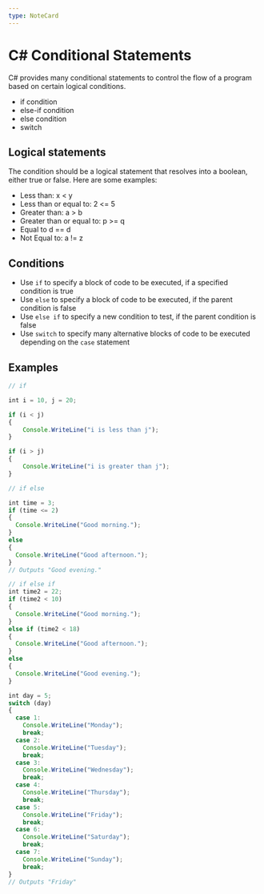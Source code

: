 ```yaml
---
type: NoteCard
---
```


# C# Conditional Statements
C# provides many conditional statements to control the flow of a program based on certain logical conditions.

*   if condition
*   else-if condition
*   else condition
*   switch

## Logical statements

The condition should be a logical statement that resolves into a boolean, either true or false. Here are some examples:

*   Less than: x < y
*   Less than or equal to: 2 <= 5
*   Greater than: a > b
*   Greater than or equal to: p >= q
*   Equal to d == d
*   Not Equal to: a != z

## Conditions

*   Use `if` to specify a block of code to be executed, if a specified condition is true
*   Use `else` to specify a block of code to be executed, if the parent condition is false
*   Use `else if` to specify a new condition to test, if the parent condition is false
*   Use `switch` to specify many alternative blocks of code to be executed depending on the `case` statement

## Examples

```js
// if

int i = 10, j = 20;

if (i < j)
{
    Console.WriteLine("i is less than j");
}        

if (i > j)
{
    Console.WriteLine("i is greater than j");
}

// if else

int time = 3;
if (time <= 2) 
{
  Console.WriteLine("Good morning.");
} 
else 
{
  Console.WriteLine("Good afternoon.");
}
// Outputs "Good evening."

// if else if
int time2 = 22;
if (time2 < 10) 
{
  Console.WriteLine("Good morning.");
} 
else if (time2 < 18) 
{
  Console.WriteLine("Good afternoon.");
} 
else 
{
  Console.WriteLine("Good evening.");
}

int day = 5;
switch (day) 
{
  case 1:
    Console.WriteLine("Monday");
    break;
  case 2:
    Console.WriteLine("Tuesday");
    break;
  case 3:
    Console.WriteLine("Wednesday");
    break;
  case 4:
    Console.WriteLine("Thursday");
    break;
  case 5:
    Console.WriteLine("Friday");
    break;
  case 6:
    Console.WriteLine("Saturday");
    break;
  case 7:
    Console.WriteLine("Sunday");
    break;
}
// Outputs "Friday"
```